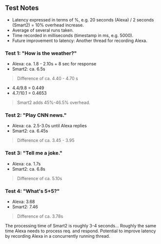 ## Test Notes

- Latency expressed in terms of %, e.g. 20 seconds (Alexa) / 2 seconds (Smart2) = 10% overhead increase.
- Average of several runs taken.
- Time recorded in milliseconds (timestamp in ms, e.g. 5000).
- Future improvement to latency: Another thread for recording Alexa.

### Test 1: "How is the weather?"
* Alexa: ca. 1.8 - 2.10s + 8 sec for response
* Smart2: ca. 6.5s
> Difference of ca. 4.40 - 4.70 s
* 4.4/9.8 = 0.449
* 4.7/10.1 = 0.4653
> Smart2 adds 45%-46.5% overhead.

### Test 2: "Play CNN news."
* Alexa: ca. 2.5-3.0s until Alexa replies
* Smart2: ca. 6.45s
> Difference of ca. 3.45 - 3.95

### Test 3: "Tell me a joke."
* Alexa: ca. 1.7s
* Smart2: ca. 6.8s
> Difference of ca. 5.10s

### Test 4: "What's 5+5?"
* Alexa: 3.68
* Smart2: 7.46
> Difference of ca. 3.78s

The processing time of Smart2 is roughly 3-4 seconds...
Roughly the same time Alexa needs to process req. and respond.
Potential to improve latency by recording Alexa in a concurrently running thread.